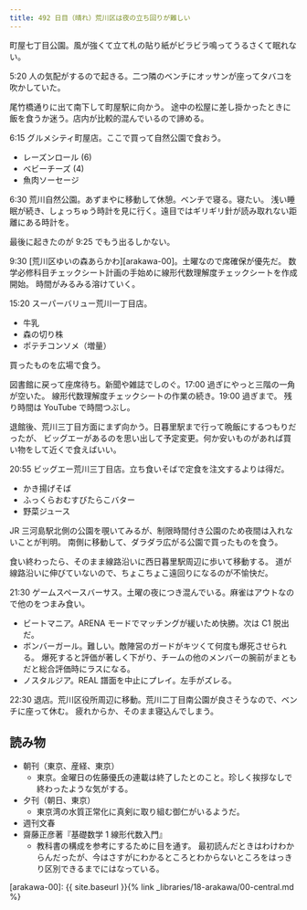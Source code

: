 ```yaml
---
title: 492 日目（晴れ）荒川区は夜の立ち回りが難しい
---
```


町屋七丁目公園。風が強くて立て札の貼り紙がビラビラ鳴ってうるさくて眠れない。

5:20 人の気配がするので起きる。二つ隣のベンチにオッサンが座ってタバコを吹かしていた。

尾竹橋通りに出て南下して町屋駅に向かう。
途中の松屋に差し掛かったときに飯を食うか迷う。店内が比較的混んでいるので諦める。

6:15 グルメシティ町屋店。ここで買って自然公園で食おう。

* レーズンロール (6)
* ベビーチーズ (4)
* 魚肉ソーセージ

6:30 荒川自然公園。あずまやに移動して休憩。ベンチで寝る。寝たい。
浅い睡眠が続き、しょっちゅう時計を見に行く。遠目ではギリギリ針が読み取れない距離にある時計を。

最後に起きたのが 9:25 でもう出るしかない。

9:30 [荒川区ゆいの森あらかわ][arakawa-00]。土曜なので席確保が優先だ。
数学必修科目チェックシート計画の手始めに線形代数理解度チェックシートを作成開始。
時間がみるみる溶けていく。

15:20 スーパーバリュー荒川一丁目店。

* 牛乳
* 森の切り株
* ポテチコンソメ（増量）

買ったものを広場で食う。

図書館に戻って座席待ち。新聞や雑誌でしのぐ。17:00 過ぎにやっと三階の一角が空いた。
線形代数理解度チェックシートの作業の続き。19:00 過ぎまで。
残り時間は YouTube で時間つぶし。

退館後、荒川三丁目方面にまず向かう。日暮里駅まで行って晩飯にするつもりだったが、
ビッグエーがあるのを思い出して予定変更。何か安いものがあれば買い物をして近くで食えばいい。

20:55 ビッグエー荒川三丁目店。立ち食いそばで定食を注文するよりは得だ。

* かき揚げそば
* ふっくらおむすびたらこバター
* 野菜ジュース

JR 三河島駅北側の公園を覗いてみるが、制限時間付き公園のため夜間は入れないことが判明。
南側に移動して、ダラダラ広がる公園で買ったものを食う。

食い終わったら、そのまま線路沿いに西日暮里駅周辺に歩いて移動する。
道が線路沿いに伸びていないので、ちょこちょこ遠回りになるのが不愉快だ。

21:30 ゲームスペースバーサス。土曜の夜につき混んでいる。麻雀はアウトなので他のをつまみ食い。

* ビートマニア。ARENA モードでマッチングが緩いため快勝。次は C1 脱出だ。
* ボンバーガール。難しい。敵陣営のガードがキツくて何度も爆死させられる。
  爆死すると評価が著しく下がり、チームの他のメンバーの腕前がまともだと総合評価時にラスになる。
* ノスタルジア。REAL 譜面を中止にプレイ。左手がズレる。

22:30 退店。荒川区役所周辺に移動。荒川二丁目南公園が良さそうなので、ベンチに座って休む。
疲れからか、そのまま寝込んでしまう。

## 読み物

* 朝刊（東京、産経、東京）
  * 東京。金曜日の佐藤優氏の連載は終了したとのこと。珍しく挨拶なしで終わったような気がする。
* 夕刊（朝日、東京）
  * 東京湾の水質正常化に真剣に取り組む御仁がいるようだ。
* 週刊文春
* 齋藤正彦著『基礎数学 1 線形代数入門』
  * 教科書の構成を参考にするために目を通す。
    最初読んだときはわけわからんだったが、今はさすがにわかるところとわからないところをはっきり区別できるまでにはなっている。

[arakawa-00]: {{ site.baseurl }}{% link _libraries/18-arakawa/00-central.md %}
